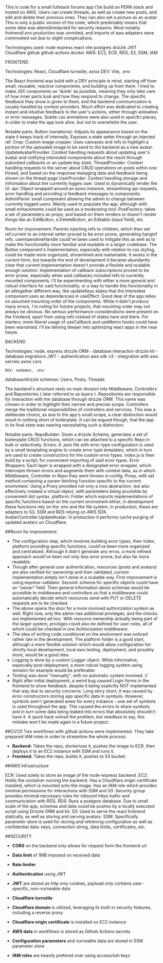 This is code for a small fullstack forums app I'be build on PERN stack and hosted on AWS.
Users can create threads, as well as create new posts, and edit and delete their previous ones. They can also set a picture as an avatar.
This is only a public version of the code, which predictably means that some data was altered/redacted
for security reasons. Most notably frotnend/.env.production was ommited, and imports of aws adapters were
commneted out due to slight complications.


Technologies used:
    node express 
    react vite
    postgres drizzle
    JWT
    Cloudflare
    github github actions
    docker
    AWS: EC2, ECR, RDS, S3, SSM, IAM


FRONTEND

Technologies:
    React, Cloudflare turnstile, axios
    DEV: Vite, .env


The React frontend was build with a DRY principle in mind, starting off from small, reusable, reactive components, and building up from them.
I tried to make JSX components as 'dumb' as possible, meaning they only take care of how inner parts look and how they respond to change. 
The specific feedback they show is given to them, and the backend communication is usually handled by context providers.
Much effort was dedicated to creating instant and intuitive feedback to the user's actions, either through animation or error messages.
Subtle css animations were also used in specifci places, in order to make the app look alive, but not to overwhelm the user.


Notable parts:
    Button (variations): Adjusts its appearance based on the state it keeps track of internally. Exposes a state setter through an injected ref.
    Crop: Custom image cropper. Uses canvases and refs to highlight a portion of the uploaded image to be send to the backend as a new avatar. 
    UpdateAvatarProvider: Context handling requests about updating user's avatar and notifying interested components about the result through subsribed callbacks or an update key state.
    ThreadProvider: Context handling requests to the server about CRUD operations on posts within one thread, and based on the response managing data and feedback being shown on the thread page
    UserProvider:  Context handling storage and infromation about the currently logges user. Used to dynamically render the UI.
    api: Object wrapped around an axios instance, streamlining api requests, error handling and providing ui feedback messages to components.
    AdminPanel: small component allowing the admin to change between currently logged users. Mainly used to populate the app, although with small enhacements could be used as a moderating tool.
    PostFactory: takes a set of parameters as props, and based on them renders or doesn't render things like an EditButton, a DeleteButton, an Editable (input field), etc.

Room for improvement:
    Parents injecting refs to children, which then set ref.current to an internal setter proved to be error prone, generating hanginf refs. useImperativeHandle could've been used to mitigate this
    as well as to make the functionality more familiar and readable in a larger codebase.
    The Button component's implementation, especially with relation to css styling, could be made more organized, streamlined and maitainable. It works in the current form,
    but towards the end of development it became abundantly clear that current implementation doesn't provide a flexible and scalable enough solution.
    Implementation of callback subscriptions proved to be error prone, especially when said callbacks included refs to currently mounted components. I'll be experimenting
    with either a more general and robust interface for said functionality, or a way to handle this functionality in an alltogether different way, like updateKeys states
    that the interested component uses as dependencies in useEffect.
    Good deal of the app relies on assumed mounting order of the components. While it didn't produce many errors, I'm noting for fututre projects, that mounting order may not always be
    obvious.
    No serious performance considerations were present on the frontend, apart from using refs instead of states here and there. For starters: more liberal usage of useCallback and useMemo
    hooks could have been warranted. I'll be delving deeper into optimizing react apps in the near future.



BACKEND

Technologies:
    node, express
    drizzle ORM - database interaction
    drizzle kit - database migrations
    JWT - authentication
    aws sdk v3 - integration with aws servies
    axios
    cors

    DEV: nodemon, .env


database/drizzle schemas: Users, Posts, Threads

The backend's structure rests on main division into Middleware, Controllers and Repositories ( later referred to as layers ).
Repositories are responsible for interaction with the database through drizzle ORM. This name was chosen in order to highlight their narrow and precise scope.
Controllers merge the traditional responsibilites of controllers and services. This was a deliberate choice, as due to the app's small scope,
a clear distinction would result in nothing short of boilerplate. It can be argued though, that the app in its final state was nearing necesitating such a distinction.


Notable parts:
    RepoBuilder: Given a drizzle Schema, generates a set of boilerplate CRUD functions, which can be attached to a specific Repo in bulk or selectively.
    Errors: A .json file with error type configuration is used by a small templating engine to create error type templates, which in turn are used to create constructors for the custom error types.
    index.js is then build by a script, for convenient importing of said error types.
    Error Wrappers: Each layer is wrapped with a designated error wrapper, which intercepts thrown errors and augments them with context data, as in which Middleware, Controller or Repo they were thrown in
    config: Proxy, with set method containing a param fetching function specific to the current enviroment. Using a Proxy provided not only a nice abstraction, but also effectively created a virtual object, with parameters being accesible by convenient dot syntax.
    platform: Folder which exports implementations of specific functions based on the current enviroment either, in development these functions rely on the .env and the file system,
    in production, these are adapters to S3, SSM and RDS relying on AWS SDK.
    AvatarController.UpdateAvatar: In production it performs cache purging of updated avatars on Cloudflare.


##Room for improvement:
* The configuration step, which involves building error types, their index, platform providing specific functions, could've been more organized and centralized. Although it didn't generate any erros, a more refined approach would've been not only less error prone, but also far more readable.
* Though after general user authentication, resources (posts and avatars) are also verified for ownership and then validated, current implementation simply isn't done in a scalable way. First improvement is using express-validator. Second: schema for specific objects could have an "owner" field. Then general information about schemas would be accesible to middleware and controllers so that a middleware could automatically decide which resources send with PUT or DELETE requests are to be checked.
* The above opens the door for a more involved authorization system as well. Right now, only the admin has additional privileges, and the checks are implemented ad hoc. With resource ownership actually being part of the larger system, priviliges could also be defined for user roles, all of which could be checked in one Auhtorization middleware.
* The idea of writing code conditional on the enviroment was noticed rather late in the development. The platform folder is a good start, although a more flexible solution which would allow configuration for: strictly local development, local aws testing, deployment, and possibly more, would be a good idea.
* Logging is done by a custom Logger object. While informative, especially post-deployment, a more robust logging system using winston for example would be preferable.
* Testing was done "manually", with no automatic system involved. //
* Right after initial deployment, a weird bug caused Login forms in the frontend to show feedback, despite it being explicitly NOT implemented that way due to security concerns. Long story short, it was caused by error constructors storing app specific data in symbols. However, symbols aren't generated anew for every instance - one set of symbols is used throughout the app. This caused the errors to share symbols, and in turn some data being leaked into errors that absolutely shouldn't have it. A quick hack solved the problem, but needless to say, this mistake won't be made again in a future project.



##CI/CD
Two workflows with github actions were implemented. They take prepared IAM roles in order to streamline the whole process.
* **Backend:** Takes the repo, dockerizes it, pushes the image to ECR, then deploys it to an EC2 instance with SSM and runs it.
* **Frontend:** Takes the repo, builds it, pushes to S3 bucket.

##AWS Infrastructure

ECR: Used solely to store an image of the node-express backend.
EC2: Holds the container running the backend. Has a Cloudflare origin certificate installed, which is mounted onto the image. Has an IAM role
     which provides minimal permissions for interactions with SSM and S3. Security group provides minimal neccesary rules for inbound https trafiic
     and communication with RDS.
RDS: Runs a postgres database. Due to small scale of the app, schemas and data could be pushes by a locally executed script using Drizzle ORM and kit.
S3:  Used to serve the react frotnend statically, as well as storing and serving avatars.
SSM: Specifically parameter store is used for storing and retrieving configuration as well as confidential data: keys, connection string, data limits, certificates, etc.



##SECURITY
* **CORS** on the backend only allows for request form the frontend url
* **Data limit** of 1MB imposed on received data
* **Rate limiter** 
* **Authentication** using JWT
* **JWT** are stored as http only cookies, payload only contains user-specific, non-vurneable data
* **Cloudflare turnstile**
* **Cloudflare domain** is utilized, leveraging its built-in security features, including a reverse proxy
* **Cloudflare origin certificate** is installed on EC2 instance

* **AWS data** in workflows is stored as Github Actions secrets
* **Configuration parameters** and vurneable data are stored in SSM parameter store
* **IAM roles** are heavily prefered over using access/ssh keys


